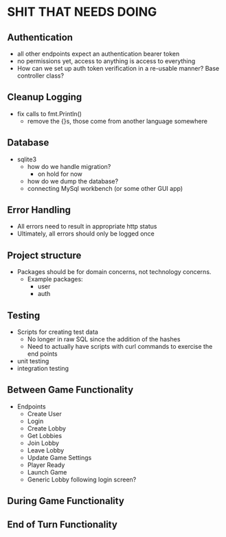 # SHIT THAT NEEDS DOING

## Authentication

- all other endpoints expect an authentication bearer token
- no permissions yet, access to anything is access to everything
- How can we set up auth token verification in a re-usable manner?  Base controller class?

## Cleanup Logging

- fix calls to fmt.Println()
  - remove the {}s, those come from another language somewhere

## Database

- sqlite3
  - how do we handle migration?
    - on hold for now
  - how do we dump the database?
  - connecting MySql workbench (or some other GUI app)

## Error Handling

- All errors need to result in appropriate http status
- Ultimately, all errors should only be logged once

## Project structure

- Packages should be for domain concerns, not technology concerns.
  - Example packages:
    - user
    - auth

## Testing

- Scripts for creating test data
  - No longer in raw SQL since the addition of the hashes
  - Need to actually have scripts with curl commands to exercise the end points
- unit testing
- integration testing

## Between Game Functionality

- Endpoints
  - Create User
  - Login
  - Create Lobby
  - Get Lobbies
  - Join Lobby
  - Leave Lobby
  - Update Game Settings
  - Player Ready
  - Launch Game
  - Generic Lobby following login screen?

## During Game Functionality

## End of Turn Functionality
